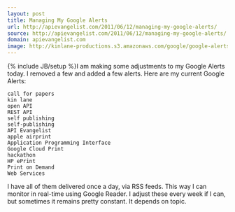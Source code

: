 ```yaml
---
layout: post
title: Managing My Google Alerts
url: http://apievangelist.com/2011/06/12/managing-my-google-alerts/
source: http://apievangelist.com/2011/06/12/managing-my-google-alerts/
domain: apievangelist.com
image: http://kinlane-productions.s3.amazonaws.com/google/google-alerts.jpg
---
```

{% include JB/setup %}I am making some adjustments to my Google Alerts today.
I removed a few and added a few alerts.
Here are my current Google Alerts:

	call for papers
	kin lane
	open API
	REST API
	self publishing
	self-publishing
	API Evangelist
	apple airprint
	Application Programming Interface
	Google Cloud Print
	hackathon
	HP ePrint
	Print on Demand
	Web Services

I have all of them delivered once a day, via RSS feeds.  This way I can monitor in real-time using Google Reader.
I adjust these every week if I can, but sometimes it remains pretty constant. It depends on topic.